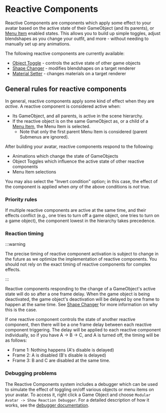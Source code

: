 ﻿---
sidebar_position: 1
---

# Reactive Components

Reactive Components are components which apply some effect to your avatar based on the active state of their GameObject
(and its parents), or [Menu Item](../menu-item.md) enabled states. This allows you to build up simple toggles, adjust
blendshapes as you change your outfit, and more - without needing to manually set up any animations.

The following reactive components are currently available:

* [Object Toggle](./object-toggle.md) - controls the active state of other game objects
* [Shape Changer](./shape-changer.md) - modifies blendshapes on a target renderer
* [Material Setter](./material-setter.md) - changes materials on a target renderer

## General rules for reactive components

In general, reactive components apply some kind of effect when they are _active_. A reactive component is considered
active when:

- Its GameObject, and all parents, is active in the scene hierarchy.
- If the reactive object is on the same GameObject as, or a child of a [Menu Item](../menu-item.md), the Menu Item is
  selected.
  - Note that only the first parent Menu Item is considered (parent Submenus are ignored).

After building your avatar, reactive components respond to the following:

- Animations which change the state of GameObjects
- Object Toggles which influence the active state of other reactive components
- Menu Item selections

You may also select the "Invert condition" option; in this case, the effect of the component is applied when _any_ of
the above conditions is _not_ true.

### Priority rules

If multiple reactive components are active at the same time, and their effects conflict (e.g., one tries to turn off a
game object, one tries to turn on a game object), the component lowest in the hierarchy takes precedence.

### Reaction timing

:::warning

The precise timing of reactive component activation is subject to change in the future as we optimize the implementation
of reactive components. You should not rely on the exact timing of reactive components for complex effects.

:::

Reactive components responding to the change of a GameObject's active state will do so after a one frame delay. When the
game object is being deactivated, the game object's deactivation will be delayed by one frame to happen at the same
time.
See [Shape Changer](./shape-changer.md) for more information on why this is the case.

If one reactive component controls the state of another reactive component, then there will be a one frame delay between
each reactive component triggering. The delay will be applied to each reactive component individually, so if you have
A -> B -> C, and A is turned off, the timing will be as follows:

* Frame 1: Nothing happens (A's disable is delayed)
* Frame 2: A is disabled (B's disable is delayed)
* Frame 3: B and C are disabled at the same time.

### Debugging problems

The Reactive Components system includes a debugger which can be used to simulate the effect of toggling on/off various
objects or menu items on your avatar. To access it, right click a Game Object and choose
`Modular Avatar -> Show Reaction Debugger`. For a detailed description of how it works, see the
[debugger documentation](./debugger/index.md).